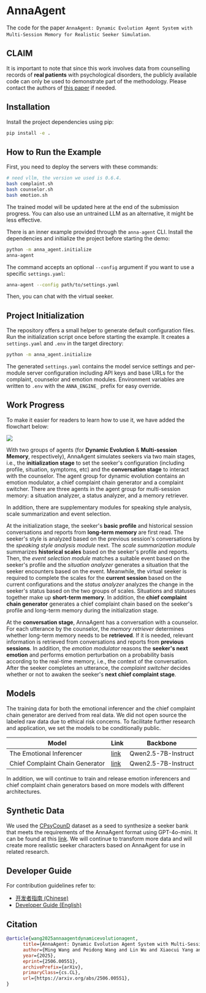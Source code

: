 # AnnaAgent

The code for the paper `AnnaAgent: Dynamic Evolution Agent System with Multi-Session Memory for Realistic Seeker Simulation`.

## CLAIM

It is important to note that since this work involves data from counselling records of **real patients** with psychological disorders, the publicly available code can only be used to demonstrate part of the methodology. Please contact the authors of [this paper](https://aclanthology.org/2022.emnlp-main.156/) if needed.

## Installation

Install the project dependencies using pip:

```bash
pip install -e .
```

## How to Run the Example
First, you need to deploy the servers with these commands:

```bash
# need vllm, the version we used is 0.6.4.
bash complaint.sh
bash counselor.sh
bash emotion.sh
```

The trained model will be updated here at the end of the submission progress. You can also use an untrained LLM as an alternative, it might be less effective.

There is an inner example provided through the `anna-agent` CLI. Install the dependencies and
initialize the project before starting the demo:

```bash
python -m anna_agent.initialize
anna-agent
```

The command accepts an optional `--config` argument if you want to
use a specific `settings.yaml`:

```bash
anna-agent --config path/to/settings.yaml
```

Then, you can chat with the virtual seeker.

## Project Initialization

The repository offers a small helper to generate default configuration files.
Run the initialization script once before starting the example. It creates
a `settings.yaml` and `.env` in the target directory:

```bash
python -m anna_agent.initialize
```

The generated `settings.yaml` contains the model service settings and per-module
server configuration including API keys and base URLs for the complaint,
counselor and emotion modules. Environment variables are written to `.env` with
the `ANNA_ENGINE_` prefix for easy override.

## Work Progress

To make it easier for readers to learn how to use it, we have added the flowchart below:

![](https://github.com/sci-m-wang/AnnaAgent/blob/main/figure/whiteboard_exported_image_en.png)

With two groups of agents (for **Dynamic Evolution** & **Multi-session Memory**, respectively), AnnaAgent simulates seekers via two main stages, i.e., the **initialization stage** to set the seeker's configuration (including profile, situation, symptoms, etc) and the **conversation stage** to interact with the counselor. The agent group for dynamic evolution contains an emotion modulator, a chief complaint chain generator and a complaint switcher. There are three agents in the agent group for multi-session memory: a situation analyzer, a status analyzer, and a memory retriever.

In addition, there are supplementary modules for speaking style analysis, scale summarization and event selection.

At the initialization stage, the seeker's **basic profile** and historical session conversations and reports from **long-term memory** are first read. The seeker's style is analyzed based on the previous session's conversations by the *speaking style analysis module* next. The *scale summarization module* summarizes **historical scales** based on the seeker's profile and reports. Then, the *event selection module* matches a suitable event based on the seeker's profile and the *situation analyzer* generates a situation that the seeker encounters based on the event. Meanwhile, the virtual seeker is required to complete the scales for the **current session** based on the current configurations and the *status analyzer* analyzes the change in the seeker's status based on the two groups of scales. Situations and statuses together make up **short-term memory**. In addition, the **chief complaint chain generator** generates a chief complaint chain based on the seeker's profile and long-term memory during the initialization stage.

At the **conversation stage**, AnnaAgent has a conversation with a counselor. For each utterance by the counselor, the *memory retriever* determines whether long-term memory needs to be **retrieved**. If it is needed, relevant information is retrieved from conversations and reports from **previous sessions**. In addition, the *emotion modulator* reasons the **seeker's next emotion** and performs emotion perturbation on a probability basis according to the real-time memory, i.e., the context of the conversation. After the seeker completes an utterance, the *complaint switcher* decides whether or not to awaken the seeker's **next chief complaint stage**.

## Models
The training data for both the emotional inferencer and the chief complaint chain generator are derived from real data. We did not open source the labeled raw data due to ethical risk concerns. To facilitate further research and application, we set the models to be conditionally public.

| Model | Link | Backbone |
| --- | --- | --- |
| The Emotional Inferencer | [link](https://huggingface.co/sci-m-wang/Emotion_inferencer-Qwen2.5-7B-Instruct) | Qwen2.5-7B-Instruct |
| Chief Complaint Chain Generator | [link](https://huggingface.co/sci-m-wang/Chief_chain_generator-Qwen2.5-7B-Instruct) | Qwen2.5-7B-Instruct |

In addition, we will continue to train and release emotion inferencers and chief complaint chain generators based on more models with different architectures.

## Synthetic Data
We used the [CPsyCounD](https://github.com/CAS-SIAT-XinHai/CPsyCoun) dataset as a seed to synthesize a seeker bank that meets the requirements of the AnnaAgent format using GPT-4o-mini. It can be found at this [link](https://huggingface.co/datasets/sci-m-wang/Anna-CPsyCounD). We will continue to transform more data and will create more realistic seeker characters based on AnnaAgent for use in related research.
## Developer Guide

For contribution guidelines refer to:
- [开发者指南 (Chinese)](src/docs/contributing/code.md)
- [Developer Guide (English)](src/docs/contributing/code_en.md)


## Citation
```bibtex
@article{wang2025annaagentdynamicevolutionagent,
      title={AnnaAgent: Dynamic Evolution Agent System with Multi-Session Memory for Realistic Seeker Simulation}, 
      author={Ming Wang and Peidong Wang and Lin Wu and Xiaocui Yang and Daling Wang and Shi Feng and Yuxin Chen and Bixuan Wang and Yifei Zhang},
      year={2025},
      eprint={2506.00551},
      archivePrefix={arXiv},
      primaryClass={cs.CL},
      url={https://arxiv.org/abs/2506.00551}, 
}
```
